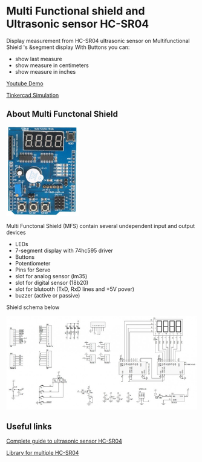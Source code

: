 # Multi Functional shield and Ultrasonic sensor HC-SR04

Display measurement from  HC-SR04 ultrasonic sensor on Multifunctional Shield 's &segment display
With Buttons you can:

 -  show last measure
 -  show measure in centimeters
 -  show measure in inches

[Youtube Demo](https://youtube.com/shorts/)

[Tinkercad Simulation](https://www.tinkercad.com/things/k5WkkFn6tJT-multi-functional-shield-and-ultrasonic-hc-sr04)


## About Multi Functonal Shield

![MF Shield](mf-shield.jpg)

Multi Functonal Shield (MFS) contain several undependent input and output devices

 - LEDs
 - 7-segment display with 74hc595 driver
 - Buttons
 - Potentiometer
 - Pins for Servo
 - slot for analog sensor (lm35)
 - slot for digital sensor (18b20)
 - slot for blutooth (TxD, RxD lines and +5V pover)
 - buzzer (active or passive)

Shield schema below

![MS Schematics](MF_Shield_circuit.jpg)

## Useful links

[Complete guide to ultrasonic sensor HC-SR04](https://randomnerdtutorials.com/complete-guide-for-ultrasonic-sensor-hc-sr04/)

[Library for multiple HC-SR04](https://github.com/d03n3rfr1tz3/HC-SR04)
